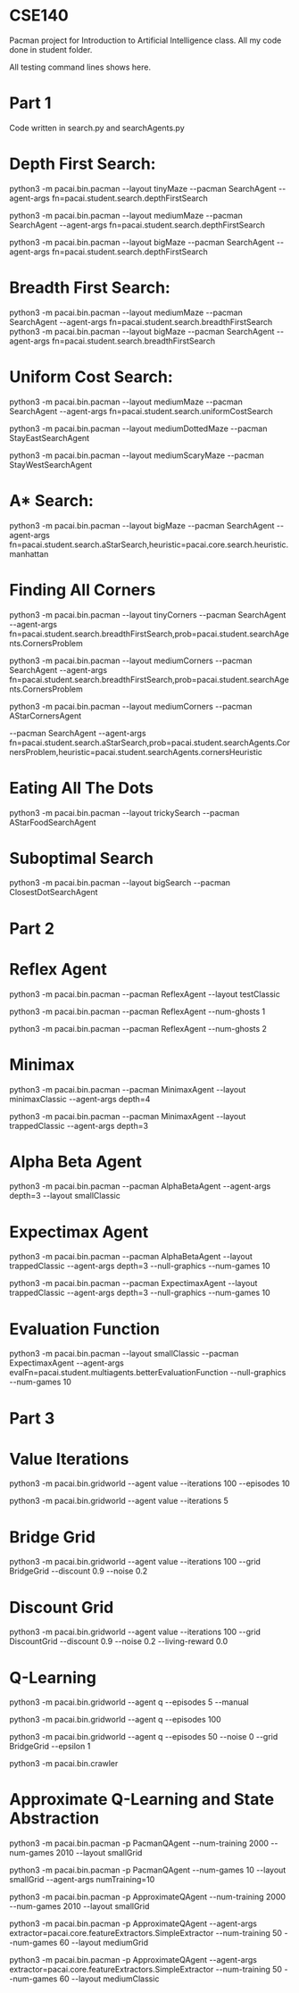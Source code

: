 # CSE140

Pacman project for Introduction to Artificial Intelligence class. All my code done in student folder.

All testing command lines shows here.

# Part 1

Code written in search.py and searchAgents.py

# Depth First Search:

python3 -m pacai.bin.pacman --layout tinyMaze --pacman SearchAgent --agent-args fn=pacai.student.search.depthFirstSearch

python3 -m pacai.bin.pacman --layout mediumMaze --pacman SearchAgent --agent-args fn=pacai.student.search.depthFirstSearch

python3 -m pacai.bin.pacman --layout bigMaze --pacman SearchAgent --agent-args fn=pacai.student.search.depthFirstSearch

# Breadth First Search:

python3 -m pacai.bin.pacman --layout mediumMaze --pacman SearchAgent --agent-args fn=pacai.student.search.breadthFirstSearch
python3 -m pacai.bin.pacman --layout bigMaze --pacman SearchAgent --agent-args fn=pacai.student.search.breadthFirstSearch

# Uniform Cost Search:

python3 -m pacai.bin.pacman --layout mediumMaze --pacman SearchAgent --agent-args fn=pacai.student.search.uniformCostSearch

python3 -m pacai.bin.pacman --layout mediumDottedMaze --pacman StayEastSearchAgent

python3 -m pacai.bin.pacman --layout mediumScaryMaze --pacman StayWestSearchAgent

# A* Search:

python3 -m pacai.bin.pacman --layout bigMaze --pacman SearchAgent --agent-args fn=pacai.student.search.aStarSearch,heuristic=pacai.core.search.heuristic.manhattan

# Finding All Corners

python3 -m pacai.bin.pacman --layout tinyCorners --pacman SearchAgent --agent-args fn=pacai.student.search.breadthFirstSearch,prob=pacai.student.searchAgents.CornersProblem

python3 -m pacai.bin.pacman --layout mediumCorners --pacman SearchAgent --agent-args fn=pacai.student.search.breadthFirstSearch,prob=pacai.student.searchAgents.CornersProblem

python3 -m pacai.bin.pacman --layout mediumCorners --pacman AStarCornersAgent

--pacman SearchAgent --agent-args fn=pacai.student.search.aStarSearch,prob=pacai.student.searchAgents.CornersProblem,heuristic=pacai.student.searchAgents.cornersHeuristic

# Eating All The Dots

python3 -m pacai.bin.pacman --layout trickySearch --pacman AStarFoodSearchAgent

# Suboptimal Search

python3 -m pacai.bin.pacman --layout bigSearch --pacman ClosestDotSearchAgent

# Part 2

# Reflex Agent

python3 -m pacai.bin.pacman --pacman ReflexAgent --layout testClassic

python3 -m pacai.bin.pacman --pacman ReflexAgent --num-ghosts 1

python3 -m pacai.bin.pacman --pacman ReflexAgent --num-ghosts 2

# Minimax

python3 -m pacai.bin.pacman --pacman MinimaxAgent --layout minimaxClassic --agent-args depth=4

python3 -m pacai.bin.pacman --pacman MinimaxAgent --layout trappedClassic --agent-args depth=3

# Alpha Beta Agent

python3 -m pacai.bin.pacman --pacman AlphaBetaAgent --agent-args depth=3 --layout smallClassic

# Expectimax Agent

python3 -m pacai.bin.pacman --pacman AlphaBetaAgent --layout trappedClassic --agent-args depth=3 --null-graphics --num-games 10

python3 -m pacai.bin.pacman --pacman ExpectimaxAgent --layout trappedClassic --agent-args depth=3 --null-graphics --num-games 10

# Evaluation Function

python3 -m pacai.bin.pacman --layout smallClassic --pacman ExpectimaxAgent --agent-args evalFn=pacai.student.multiagents.betterEvaluationFunction --null-graphics --num-games 10

# Part 3

# Value Iterations

python3 -m pacai.bin.gridworld --agent value --iterations 100 --episodes 10

python3 -m pacai.bin.gridworld --agent value --iterations 5

# Bridge Grid

python3 -m pacai.bin.gridworld --agent value --iterations 100 --grid BridgeGrid --discount 0.9 --noise 0.2

# Discount Grid

python3 -m pacai.bin.gridworld --agent value --iterations 100 --grid DiscountGrid --discount 0.9 --noise 0.2 --living-reward 0.0

# Q-Learning

python3 -m pacai.bin.gridworld --agent q --episodes 5 --manual

python3 -m pacai.bin.gridworld --agent q --episodes 100

python3 -m pacai.bin.gridworld --agent q --episodes 50 --noise 0 --grid BridgeGrid --epsilon 1

python3 -m pacai.bin.crawler

# Approximate Q-Learning and State Abstraction

python3 -m pacai.bin.pacman -p PacmanQAgent --num-training 2000 --num-games 2010 --layout smallGrid

python3 -m pacai.bin.pacman -p PacmanQAgent --num-games 10 --layout smallGrid --agent-args numTraining=10

python3 -m pacai.bin.pacman -p ApproximateQAgent --num-training 2000 --num-games 2010 --layout smallGrid

python3 -m pacai.bin.pacman -p ApproximateQAgent --agent-args extractor=pacai.core.featureExtractors.SimpleExtractor --num-training 50 --num-games 60 --layout mediumGrid

python3 -m pacai.bin.pacman -p ApproximateQAgent --agent-args extractor=pacai.core.featureExtractors.SimpleExtractor --num-training 50 --num-games 60 --layout mediumClassic





